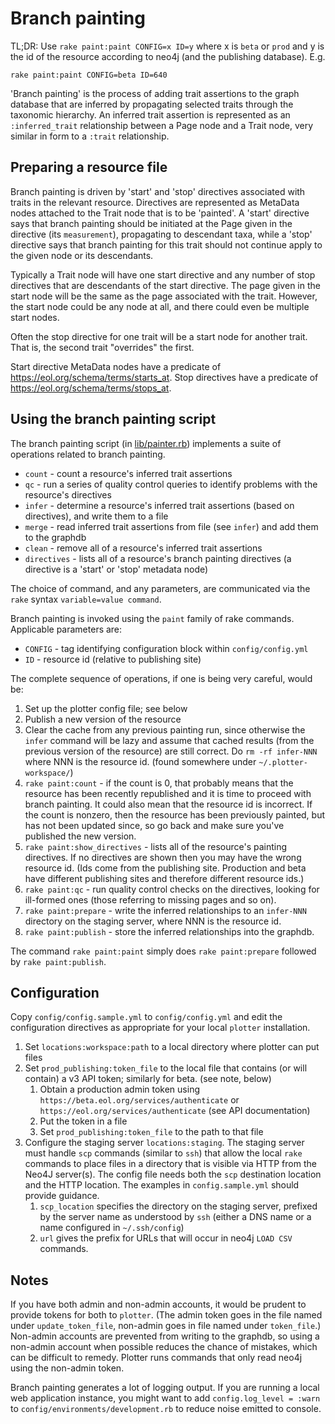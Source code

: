 # Branch painting

TL;DR: Use `rake paint:paint CONFIG=x ID=y` where x is `beta` or
`prod` and y is the id of the resource according to neo4j (and the publishing
database).  E.g.

    rake paint:paint CONFIG=beta ID=640

'Branch painting' is the process of adding trait assertions to the
graph database that are inferred by propagating selected traits through the
taxonomic hierarchy.  An inferred trait assertion is represented as
an `:inferred_trait` relationship between a Page node and a Trait
node, very similar in form to a `:trait` relationship.

## Preparing a resource file

Branch painting is driven by 'start' and 'stop' directives associated
with traits in the relevant resource.  Directives are represented as
MetaData nodes attached to the Trait node that is to be 'painted'.  A
'start' directive says that branch painting should be initiated at the
Page given in the directive (its `measurement`), propagating to
descendant taxa, while a 'stop' directive says that branch painting
for this trait should not continue apply to the given node or its
descendants.

Typically a Trait node will have one start directive and any number of
stop directives that are descendants of the start directive.  The page
given in the start node will be the same as the page associated with
the trait.  However, the start node could be any node at all, and
there could even be multiple start nodes.

Often the stop directive for one trait will be a start node for
another trait.  That is, the second trait "overrides" the first.

Start directive MetaData nodes have a predicate of
https://eol.org/schema/terms/starts_at.  Stop directives have a
predicate of 
https://eol.org/schema/terms/stops_at.

## Using the branch painting script

The branch painting script (in [lib/painter.rb](../lib/painter.rb))
implements a suite of operations related to branch painting.

* `count` - count a resource's inferred trait assertions
* `qc` - run a series of quality control queries to identify problems
  with the resource's directives
* `infer` - determine a resource's inferred trait assertions (based on
  directives), and write them to a file
* `merge` - read inferred trait assertions from file (see `infer`) and
  add them to the graphdb
* `clean` - remove all of a resource's inferred trait assertions
* `directives` - lists all of a resource's branch painting directives
  (a directive is a 'start' or 'stop' metadata node)

The choice of command, and any parameters, are communicated via
the `rake` syntax `variable=value command`.

Branch painting is invoked using the `paint` family of rake commands.
Applicable parameters are:

* `CONFIG`  - tag identifying configuration block within `config/config.yml`
* `ID`   - resource id (relative to publishing site)

The complete sequence of operations, if one is being very careful, would be:

 1. Set up the plotter config file; see below
 2. Publish a new version of the resource
 3. Clear the cache from any previous painting run,
    since otherwise the `infer` command will be lazy and assume that
    cached results (from the previous version of the resource) are still
    correct.  Do `rm -rf infer-NNN` where NNN is the resource id.
    (found somewhere under `~/.plotter-workspace/`)
 4. `rake paint:count` - if the count is 0, that probably means
    that the resource has been recently republished and it is time to
    proceed with branch painting.  It could also mean that the
    resource id is incorrect.  If the count is nonzero, then the resource has
    been previously painted, but has not been updated since, so go
    back and make sure you've published the new version.
 4. `rake paint:show_directives` - lists all of the resource's painting directives.
    If no directives are shown then you may have the wrong resource id.
    (Ids come from the publishing site.  Production and beta have different 
    publishing sites and therefore different resource ids.)
 5. `rake paint:qc` - run quality control checks on the directives, looking for ill-formed
    ones (those referring to missing pages and so on).
 6. `rake paint:prepare` - write the inferred relationships to an `infer-NNN`
    directory on the staging server, where NNN is the resource id.
 7. `rake paint:publish` - store the inferred relationships into the graphdb.

The command `rake paint:paint` simply does `rake paint:prepare` followed by `rake paint:publish`.

## Configuration

Copy `config/config.sample.yml` to `config/config.yml` and edit the
configuration directives as appropriate for your local `plotter`
installation.

 1. Set `locations:workspace:path` to a local directory where plotter can put files
 1. Set `prod_publishing:token_file` to the local file that contains (or will contain)
    a v3 API token; similarly for beta.  (see note, below)
     1. Obtain a production admin token using 
        `https://beta.eol.org/services/authenticate` or
        `https://eol.org/services/authenticate`
        (see API documentation)
     1. Put the token in a file
     1. Set `prod_publishing:token_file` to the path to that file
 1. Configure the staging server `locations:staging`.  The staging server must handle `scp`
        commands (similar to `ssh`) that allow the local `rake` commands to place files in 
        a directory that is visible via HTTP from the Neo4J server(s).
        The config file needs both the `scp` destination location and
        the HTTP location.  The examples in `config.sample.yml` should provide guidance.
     1. `scp_location` specifies the directory on the staging server, prefixed by the
        server name as understood by `ssh` (either a DNS name or a name configured in
        `~/.ssh/config`)
     1. `url` gives the prefix for URLs that will occur in neo4j `LOAD CSV` commands.


## Notes

If you have both admin and non-admin accounts, it would be prudent to
provide tokens for both to `plotter`.  (The admin token goes in the
file named under `update_token_file`, non-admin goes in file named
under `token_file`.)  Non-admin accounts are prevented from writing to
the graphdb, so using a non-admin account when possible reduces the
chance of mistakes, which can be difficult to remedy.  Plotter runs
commands that only read neo4j using the non-admin token.

Branch painting generates a lot of logging output.  If you are running a
local web application instance, you might want to add `config.log_level = :warn` to
`config/environments/development.rb` to reduce noise emitted to
console.
